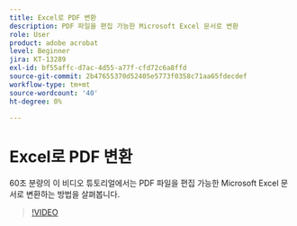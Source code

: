 ```yaml
---
title: Excel로 PDF 변환
description: PDF 파일을 편집 가능한 Microsoft Excel 문서로 변환
role: User
product: adobe acrobat
level: Beginner
jira: KT-13289
exl-id: bf55affc-d7ac-4d55-a77f-cfd72c6a8ffd
source-git-commit: 2b47655370d52405e5773f0358c71aa65fdecdef
workflow-type: tm+mt
source-wordcount: '40'
ht-degree: 0%

---
```


# Excel로 PDF 변환

60초 분량의 이 비디오 튜토리얼에서는 PDF 파일을 편집 가능한 Microsoft Excel 문서로 변환하는 방법을 살펴봅니다.

>[!VIDEO](https://video.tv.adobe.com/v/3409908?quality=12&learn=on&hidetitle=true)
